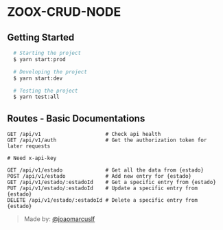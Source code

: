 # ZOOX-CRUD-NODE

## Getting Started

```sh
  # Starting the project
  $ yarn start:prod
```

```sh
  # Developing the project
  $ yarn start:dev
```

```sh
  # Testing the project
  $ yarn test:all
```

## Routes - Basic Documentations
```
GET /api/v1                     # Check api health
GET /api/v1/auth                # Get the authorization token for later requests

# Need x-api-key

GET /api/v1/estado              # Get all the data from {estado}
POST /api/v1/estado             # Add new entry for {estado}
GET /api/v1/estado/:estadoId    # Get a specific entry from {estado}
PUT /api/v1/estado/:estadoId    # Update a specific entry from {estado}
DELETE /api/v1/estado/:estadoId # Delete a specific entry from {estado}
```

> Made by: [@joaomarcuslf](http://joaomarcuslf.github.io/)

